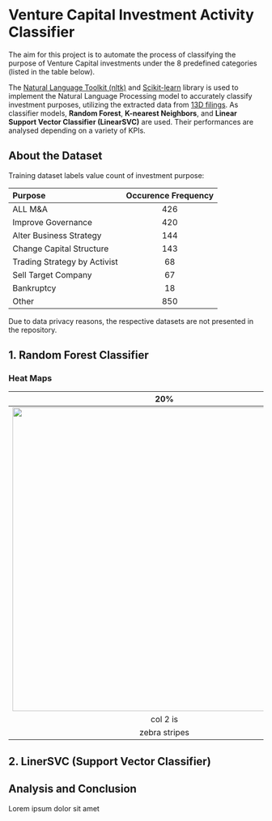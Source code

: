 # Venture Capital Investment Activity Classifier
The aim for this project is to automate the process of classifying the purpose of Venture Capital investments under the 8 predefined categories (listed in the table below).

The [Natural Language Toolkit (nltk)](https://www.nltk.org) and [Scikit-learn](https://scikit-learn.org/stable/) library is used to implement the Natural Language Processing model to accurately classify investment purposes, utilizing the extracted data from [13D filings](https://en.wikipedia.org/wiki/Schedule_13D). As classifier models, **Random Forest**, **K-nearest Neighbors**, and **Linear Support Vector Classifier (LinearSVC)** are used. Their performances are analysed depending on a variety of KPIs.

## About the Dataset

Training dataset labels value count of investment purpose: 

| Purpose       | Occurence Frequency |
| :-------------|:-------------:|
| ALL M&A                       | 426 |
| Improve Governance            | 420 |
| Alter Business Strategy       | 144 |
| Change Capital Structure      | 143 |
| Trading Strategy by Activist  | 68 |
| Sell Target Company           | 67 |
| Bankruptcy                    | 18 |
| Other                         | 850 |

Due to data privacy reasons, the respective datasets are not presented in the repository.

## 1. Random Forest Classifier

                
### Heat Maps



| 20%        | 30%           |
| :-------------: |:-------------:|
| <img src="https://raw.githubusercontent.com/aytuncilhan/VC-Investment-Analysis/main/Assests/20Percent.png" width="600"> | <img src="https://raw.githubusercontent.com/aytuncilhan/VC-Investment-Analysis/main/Assests/30percent.png" width="600"> |
| col 2 is      | centered      |
| zebra stripes | are neat      |


## 2. LinerSVC (Support Vector Classifier)



## Analysis and Conclusion

Lorem ipsum dolor sit amet
